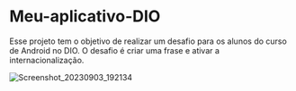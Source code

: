 # Meu-aplicativo-DIO
Esse projeto tem o objetivo de realizar um desafio para os alunos do curso de Android no DIO.
O desafio é criar uma frase e ativar a internacionalização.

![Screenshot_20230903_192134](https://github.com/Lulopis/Meu-aplicativo-DIO/assets/142816035/ca594839-fd05-4a8b-893e-bf9a0f9e2ea8)


